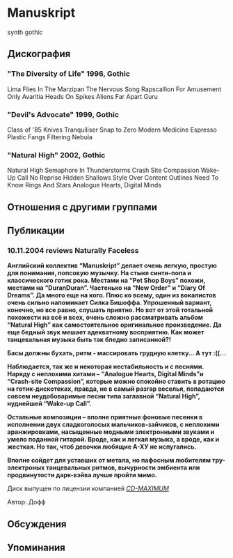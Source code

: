 # Manuskript

synth gothic

## Дискография

### "The Diversity of Life" 1996, Gothic

Lima
Flies In The Marzipan
The Nervous Song
Rapscallion
For Amusement Only
Avaritia
Heads On Spikes
Aliens
Far Apart
Guru

### "Devil's Advocate" 1999, Gothic

Class of '85
Knives
Tranquiliser
Snap to Zero
Modern Medicine
Espresso
Plastic Fangs
Filtering
Nebula

### "Natural High" 2002, Gothic

Natural High 
Semaphore In Thunderstorms 
Crash Site Compassion 
Wake-Up Call 
No Reprise 
Hidden Shallows 
Style Over Content 
Outlines 
Need To Know 
Rings And Stars 
Analogue Hearts, Digital Minds


## Отношения с другими группами


## Публикации

### 10.11.2004 reviews Naturally Faceless

<P><B>Английский коллектив “Manuskript” делает очень легкую, простую для понимания, попсовую музычку. На стыке синти-попа и классического готик рока. Местами на “Pet Shop Boys” похожи, местами на “DuranDuran”. Частенько на “New Order” и “Diary Of Dreams”. Да много еще на кого. Плюс ко всему, один из вокалистов очень сильно напоминает Силка Бишоффа. Упрошенный вариант, конечно, но все равно, слушать приятно. Но вот от этой тотальной похожести на всё и всех, очень сложно рассматривать альбом “Natural High” как самостоятельное оригинальное произведение. Да еще бедный звук мешает адекватному восприятию. Как может танцевальная музыка быть так бледно записанной?!</B></P>
<P><B>Басы должны бухать, ритм - массировать грудную клетку… А тут :((...</B></P>
<P><B>Наблюдается, так же и некоторая нестабильность и с песнями. Наряду с неплохими хитами – “Analogue Hearts, Digital Minds”и “Crash-site Compassion”, которые можно спокойно ставить в ротацию на готик-дискотеках, правда, не в самый разгар веселья, попадаются совсем неудобоваримые песни типа заглавной “Natural High”, нуднейшей “Wake-up Call”.</B></P>
<P><B>Остальные композиции – вполне приятные фоновые песенки в исполнении двух сладкоголосых мальчиков-зайчиков, с неплохими аранжировками, насыщенные модными электронными звуками и умело поданной гитарой. Вроде, как и легкая музыка, а вроде, как и жесткая. Но так, чтоб девочки любящие А-ХУ не испугались.</B></P>
<P><B>Вполне сойдет для уставших от метала, но пафосным любителям тру-электроных танцевальных ритмов, вычурности эмбиента или продвинутости дарк-вэйва лучше пройти мимо.</B> </P>
<P>Диск выпущен по лицензии компанией <A href="http://www.cd-maximum.ru/"><U><I>CD-MAXIMUM</I></U></A></P>
Автор: Дофф


## Обсуждения


## Упоминания

